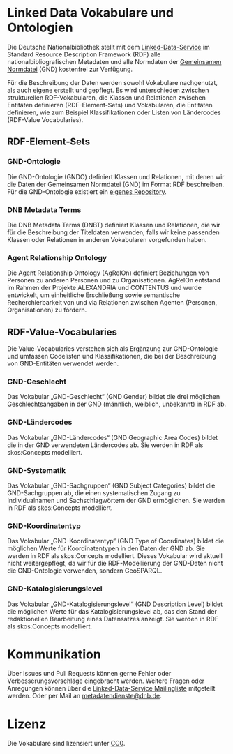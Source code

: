 # Linked Data Vokabulare und Ontologien

Die Deutsche Nationalbibliothek stellt mit dem [Linked-Data-Service](https://www.dnb.de/lds) im Standard Resource Description Framework (RDF) alle nationalbibliografischen Metadaten und alle Normdaten der [Gemeinsamen Normdatei](https://gnd.network/) (GND) kostenfrei zur Verfügung.

Für die Beschreibung der Daten werden sowohl Vokabulare nachgenutzt, als auch eigene erstellt und gepflegt. Es wird unterschieden zwischen strukturellen RDF-Vokabularen, die Klassen und Relationen zwischen Entitäten definieren (RDF-Element-Sets) und Vokabularen, die Entitäten definieren, wie zum Beispiel Klassifikationen oder Listen von Ländercodes (RDF-Value Vocabularies).

## RDF-Element-Sets

### GND-Ontologie
Die GND-Ontologie (GNDO) definiert Klassen und Relationen, mit denen wir die Daten der Gemeinsamen Normdatei (GND) im Format RDF beschreiben. Für die GND-Ontologie existiert ein [eigenes Repository](https://github.com/deutsche-nationalbibliothek/gnd-ontology).

### DNB Metadata Terms
Die DNB Metadata Terms (DNBT) definiert Klassen und Relationen, die wir für die Beschreibung der Titeldaten verwenden, falls wir keine passenden Klassen oder Relationen in anderen Vokabularen vorgefunden haben.

### Agent Relationship Ontology
Die Agent Relationship Ontology (AgRelOn) definiert Beziehungen von Personen zu anderen Personen und zu Organisationen. AgRelOn entstand im Rahmen der Projekte ALEXANDRIA und CONTENTUS und wurde entwickelt, um einheitliche Erschließung sowie semantische Recherchierbarkeit von und via Relationen zwischen Agenten (Personen, Organisationen) zu fördern.

## RDF-Value-Vocabularies
Die Value-Vocabularies verstehen sich als Ergänzung zur GND-Ontologie und umfassen Codelisten und Klassifikationen, die bei der Beschreibung von GND-Entitäten verwendet werden.

### GND-Geschlecht
Das Vokabular „GND-Geschlecht“ (GND Gender) bildet die drei möglichen Geschlechtsangaben in der GND (männlich, weiblich, unbekannt) in RDF ab.

### GND-Ländercodes
Das Vokabular „GND-Ländercodes“ (GND Geographic Area Codes) bildet die in der GND verwendeten Ländercodes ab. Sie werden in RDF als skos:Concepts modelliert.

### GND-Systematik
Das Vokabular „GND-Sachgruppen“ (GND Subject Categories) bildet die GND-Sachgruppen ab, die einen systematischen Zugang zu Individualnamen und Sachschlagwörtern der GND ermöglichen. Sie werden in RDF als skos:Concepts modelliert.

### GND-Koordinatentyp
Das Vokabular „GND-Koordinatentyp“ (GND Type of Coordinates) bildet die möglichen Werte für Koordinatentypen in den Daten der GND ab. Sie werden in RDF als skos:Concepts modelliert. Dieses Vokabular wird aktuell nicht weitergepflegt, da wir für die RDF-Modellierung der GND-Daten nicht die GND-Ontologie verwenden, sondern GeoSPARQL.

### GND-Katalogisierungslevel
Das Vokabular „GND-Katalogisierungslevel“ (GND Description Level) bildet die möglichen Werte für das Katalogisierungslevel ab, das den Stand der redaktionellen Bearbeitung eines Datensatzes anzeigt. Sie werden in RDF als skos:Concepts modelliert.

# Kommunikation
Über Issues und Pull Requests können gerne Fehler oder Verbesserungsvorschläge eingebracht werden. Weitere Fragen oder Anregungen können über die [Linked-Data-Service Mailingliste](http://lists.dnb.de/mailman/listinfo/lds) mitgeteilt werden. Oder per Mail an [metadatendienste@dnb.de](mailto:metadatendienste@dnb.de).

# Lizenz

Die Vokabulare sind lizensiert unter [CC0](LICENSE).
